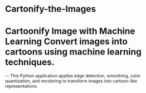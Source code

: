 # Cartonify-the-Images
# Cartoonify Image with Machine Learning  Convert images into cartoons using machine learning techniques. 
-- This Python application applies edge detection, smoothing, color quantization, and recoloring to transform images into cartoon-like representations.

